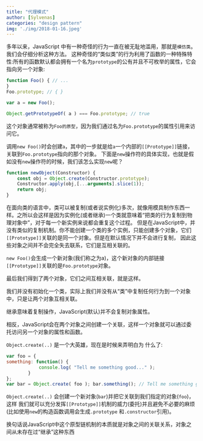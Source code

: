 ```yaml
---
title: "代理模式"
author: [Sylvenas]
categories: "design pattern"
img: './img/2018-01-16.jpeg'
---
```


多年以来，JavaScript 中有一种奇怪的行为一直在被无耻地滥用，那就是`模仿类`。我们会仔细分析这种方法。
这种奇怪的“类似类”的行为利用了函数的一种特殊特性:所有的函数默认都会拥有一个名为`prototype`的公有并且不可枚举的属性，它会指向另一个对象:
``` js
function Foo() { // ...
}
Foo.prototype; // { }

var a = new Foo();

Object.getPrototypeOf( a ) === Foo.prototype; // true
```
这个对象通常被称为`Foo的原型`，因为我们通过名为`Foo.prototype`的属性引用来访问它。

调用`new Foo()`时会创建`a`，其中的一步就是给`a`一个内部的`[[Prototype]]`链接，关联到`Foo.prototype`指向的那个对象。
下面是`new`操作符的具体实现，也就是假如没有`new`操作符的时候，我们该怎么实现`new`呢？
``` js
function newObject(Constructor) {
    const obj = Object.create(Constructor.prototype);
    Constructor.apply(obj,[...arguments].slice(1));
    return obj;
}
```
在面向类的语言中，类可以被复制(或者说实例化)多次，就像用模具制作东西一样。之所以会这样是因为实例化(或者继承)一个类就意味着“把类的行为复制到物理对象中”，对于每一个新实例来说都会重复这个过程。
但是在JavaScript中，并没有类似的复制机制。你不能创建一个类的多个实例，只能创建多个对象，它们`[[Prototype]]`关联的是同一个对象。但是在默认情况下并不会进行复制， 因此这些对象之间并不会完全失去联系，它们是互相关联的。

`new Foo()`会生成一个新对象(我们称之为a)，这个新对象的内部链接`[[Prototype]]`关联的是`Foo.prototype`对象。

最后我们得到了两个对象，它们之间互相关联，就是这样。

我们并没有初始化一个类，实际上我们并没有从“类”中复制任何行为到一个对象中，只是让两个对象互相关联。

继承意味着复制操作，JavaScript(默认)并不会复制对象属性。

相反，JavaScript会在两个对象之间创建一个关联，这样一个对象就可以通过委托访问另一个对象的属性和函数。

`Object.create(..)` 是一个大英雄，现在是时候来弄明白为 什么了:
``` js
var foo = {
something: function() {
            console.log( "Tell me something good..." );
        }
};
var bar = Object.create( foo ); bar.something(); // Tell me something good...
```
`Object.create(..)` 会创建一个新对象(`bar`)并把它关联到我们指定的对象(`foo`)，这样 我们就可以充分发挥`[[Prototype]]`机制的威力(委托)并且避免不必要的麻烦(比如使用`new`的构造函数调用会生成`.prototype` 和`.constructor`引用)。

换句话说JavaScript中这个原型链机制的本质就是对象之间的关联关系，对象之间从未存在过“继承”这种东西
